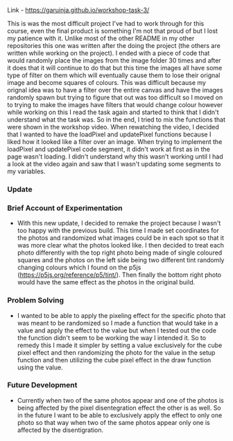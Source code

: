 Link - https://garuinja.github.io/workshop-task-3/

This is was the most difficult project I've had to work through for this course, even the final product is something I'm not that proud of but I lost my patience with it. Unlike most of the other README in my other repositories this one was written after the doing the project (the others are written while working on the project). I ended with a piece of code that would randomly place the images from the image folder 30 times and after it does that it will continue to do that but this time the images all have some type of filter on them which will eventually cause them to lose their orignal image and become squares of colours. This was difficult because my orignal idea was to have a filter over the entire canvas and have the images randomly spawn but trying to figure that out was too difficult so I moved on to trying to make the images have filters that would change colour however while working on this I read the task again and started to think that I didn't understand what the task was. So in the end, I tried to mix the functions that were shown in the workshop video. When rewatching the video, I decided that I wanted to have the loadPixel and updatePixel functions because I liked how it looked like a filter over an image. When trying to implement the loadPixel and updatePixel code segment, it didn't work at first as in the page wasn't loading. I didn't understand why this wasn't working until I had a look at the video again and saw that I wasn't updating some segments to my variables.

### Update
### Brief Account of Experimentation
- With this new update, I decided to remake the project because I wasn't too happy with the previous build. This time I made set coordinates for the photos and randomized what images could be in each spot so that it was more clear what the photos looked like. I then decided to treat each photo differently with the top right photo being made of single coloured squares and the photos on the left side being two different tint randomly changing colours which I found on the p5js (https://p5js.org/reference/p5/tint/). Then finally the bottom right photo would have the same effect as the photos in the original build.

### Problem Solving 
- I wanted to be able to apply the pixeling effect for the specific photo that was meant to be randomized so I made a function that would take in a value and apply the effect to the value but when I tested out the code the function didn't seem to be working the way I intended it. So to remedy this I made it simpler by setting a value exclusively for the cube pixel effect and then randomizing the photo for the value in the setup function and then utilizing the cube pixel effect in the draw function using the value.

### Future Development
- Currently when two of the same photos appear and one of the photos is being affected by the pixel disentegration effect the other is as well. So in the future I want to be able to exclusively apply the effect to only one photo so that way when two of the same photos appear only one is affected by the disentigration.
